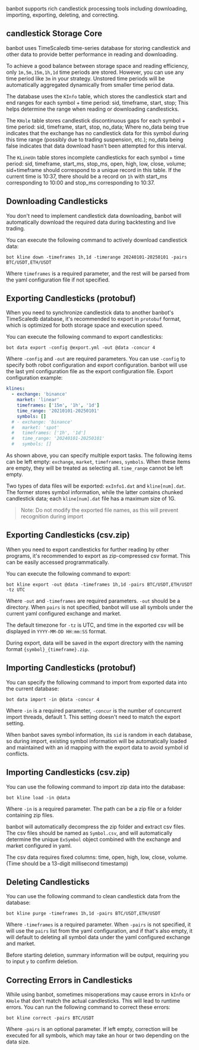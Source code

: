 banbot supports rich candlestick processing tools including downloading, importing, exporting, deleting, and correcting.

## candlestick Storage Core
banbot uses TimeScaledb time-series database for storing candlestick and other data to provide better performance in reading and downloading.

To achieve a good balance between storage space and reading efficiency, only `1m,5m,15m,1h,1d` time periods are stored. However, you can use any time period like `3m` in your strategy. Unstored time periods will be automatically aggregated dynamically from smaller time period data.

The database uses the `KInfo` table, which stores the candlestick start and end ranges for each symbol + time period: sid, timeframe, start, stop; This helps determine the range when reading or downloading candlesticks.

The `KHole` table stores candlestick discontinuous gaps for each symbol + time period: sid, timeframe, start, stop, no_data;
Where no_data being true indicates that the exchange has no candlestick data for this symbol during this time range (possibly due to trading suspension, etc.);
no_data being false indicates that data download hasn't been attempted for this interval.

The `KLineUn` table stores incomplete candlesticks for each symbol + time period: sid, timeframe, start_ms, stop_ms, open, high, low, close, volume;
sid+timeframe should correspond to a unique record in this table. If the current time is 10:37, there should be a record on `1h` with start_ms corresponding to 10:00 and stop_ms corresponding to 10:37.

## Downloading Candlesticks
You don't need to implement candlestick data downloading, banbot will automatically download the required data during backtesting and live trading.

You can execute the following command to actively download candlestick data:

`bot kline down -timeframes 1h,1d -timerange 20240101-20250101 -pairs BTC/USDT,ETH/USDT`

Where `timeframes` is a required parameter, and the rest will be parsed from the yaml configuration file if not specified.

## Exporting Candlesticks (protobuf)
When you need to synchronize candlestick data to another banbot's TimeScaledb database, it's recommended to export in `protobuf` format, which is optimized for both storage space and execution speed.

You can execute the following command to export candlesticks:

`bot data export -config @export.yml -out @data -concur 4`

Where `-config` and `-out` are required parameters. You can use `-config` to specify both robot configuration and export configuration. banbot will use the last yml configuration file as the export configuration file. Export configuration example:
```yaml
klines:
  - exchange: 'binance'
    market: 'linear'
    timeframes: ['15m', '1h', '1d']
    time_range: '20210101-20250101'
    symbols: []
  # - exchange: 'binance'
  #   market: 'spot'
  #   timeframes: ['1h', '1d']
  #   time_range: '20240101-20250101'
  #   symbols: []
```
As shown above, you can specify multiple export tasks. The following items can be left empty: `exchange`, `market`, `timeframes`, `symbols`. When these items are empty, they will be treated as selecting all. `time_range` cannot be left empty.

Two types of data files will be exported: `exInfo1.dat` and `kline[num].dat`. The former stores symbol information, while the latter contains chunked candlestick data; each `kline[num].dat` file has a maximum size of 1G.

> Note: Do not modify the exported file names, as this will prevent recognition during import

## Exporting Candlesticks (csv.zip)
When you need to export candlesticks for further reading by other programs, it's recommended to export as zip-compressed csv format. This can be easily accessed programmatically.

You can execute the following command to export:

`bot kline export -out @data -timeframes 1h,1d -pairs BTC/USDT,ETH/USDT -tz UTC`

Where `-out` and `-timeframes` are required parameters. `-out` should be a directory. When `pairs` is not specified, banbot will use all symbols under the current yaml configured exchange and market.

The default timezone for `-tz` is UTC, and time in the exported csv will be displayed in `YYYY-MM-DD HH:mm:SS` format.

During export, data will be saved in the export directory with the naming format `{symbol}_{timeframe}.zip`.

## Importing Candlesticks (protobuf)
You can specify the following command to import from exported data into the current database:

`bot data import -in @data -concur 4`

Where `-in` is a required parameter, `-concur` is the number of concurrent import threads, default 1. This setting doesn't need to match the export setting.

When banbot saves symbol information, its `sid` is random in each database, so during import, existing symbol information will be automatically loaded and maintained with an id mapping with the export data to avoid symbol id conflicts.

## Importing Candlesticks (csv.zip)
You can use the following command to import zip data into the database:

`bot kline load -in @data`

Where `-in` is a required parameter. The path can be a zip file or a folder containing zip files.

banbot will automatically decompress the zip folder and extract csv files. The csv files should be named as `Symbol.csv`, and will automatically determine the unique `ExSymbol` object combined with the exchange and market configured in yaml.

The csv data requires fixed columns: time, open, high, low, close, volume. (Time should be a 13-digit millisecond timestamp)

## Deleting Candlesticks
You can use the following command to clean candlestick data from the database:

`bot kline purge -timeframes 1h,1d -pairs BTC/USDT,ETH/USDT`

Where `-timeframes` is a required parameter. When `-pairs` is not specified, it will use the `pairs` list from the yaml configuration, and if that's also empty, it will default to deleting all symbol data under the yaml configured exchange and market.

Before starting deletion, summary information will be output, requiring you to input `y` to confirm deletion.

## Correcting Errors in Candlesticks
While using banbot, sometimes misoperations may cause errors in `kInfo` or `KHole` that don't match the actual candlesticks. This will lead to runtime errors. You can run the following command to correct these errors:

`bot kline correct -pairs BTC/USDT`

Where `-pairs` is an optional parameter. If left empty, correction will be executed for all symbols, which may take an hour or two depending on the data size.


